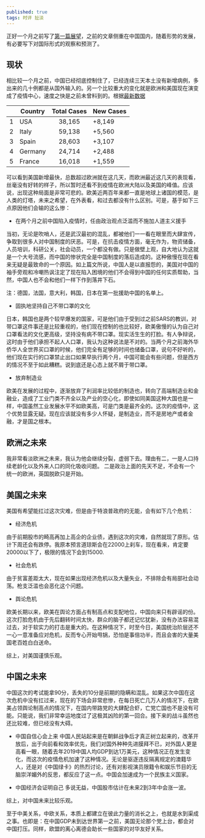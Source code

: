 ```yaml
---
published: true
tags: 时评 扯淡
---
```


正好一个月之前写了[第一篇展望](https://yuanqingfei.me/%E6%96%B0%E5%86%A0%E7%96%AB%E6%83%85%E7%9A%84%E5%8F%A6%E4%B8%80%E9%9D%A2/)，之前的文章侧重在中国国内，随着形势的发展，有必要写下对国际形式的观察和预测了。

## 现状

相比较一个月之前，中国已经彻底控制住了，已经连续三天本土没有新增病例，多出来的几十例都是从国外输入的。另一个比较重大的变化就是欧洲和美国现在演变成了疫情中心，速度之快是之前未曾料到的。根据[最新数据](https://www.worldometers.info/coronavirus/)

|   | Country | Total Cases | New Cases |
|---|---------|:-----------:|-----------|
| 1 | USA     | 38,165      | +8,149    |
| 2 | Italy   | 59,138      | +5,560    |
| 3 | Spain   | 28,603      | +3,107    |
| 4 | Germany | 24,714      | +2,488    |
| 5 | France  | 16,018      | +1,559    |

可以看到美国新增最快，总数超过欧洲就在这几天，而欧洲最近这几天的表现看，丝毫没有好转的样子，所以暂时还看不到疫情在欧洲大陆以及美国的峰值。应该说，出现这种局面是非常可悲的。欧美近两百年来都一直是地球上诸国的模范，是人类的灯塔，未来之希望，在外表看，和过去都没有什么区别。可是，基于如下三点原因他们会输的这么惨：

* 在两个月之前中国陷入疫情时，任由政治观点泛滥而不施加人道主义援手

当初，无论是吹哨人，还是武汉最初的混乱，都被他们一一看在眼里而大肆宣传，争取到很多人对中国制度的厌恶。可是，在抗击疫情方面，毫无作为，物资储备，人员培训，科研公关，社会动员，一个都没有做。只是做壁上观，自大地认为这就是一个大号流感，而中国的惨状完全是中国制度的落后造成的。这种傲慢在现在看来无疑是最致命的一个原因。如上篇文所说，中国人是以直报怨的，美国对中国的袖手旁观和冷嘲热讽注定了现在陷入困境的他们不会得到中国的任何实质帮助，当然，中国人也不会和他们一样下作到落井下石。

注：德国，法国，意大利，韩国，日本在第一批援助中国的名单上。

* 固执地坚持自己不带口罩的文化

日本，韩国也是两个较早爆发的国家，可是他们由于受到过之前SARS的教训，对带口罩这件事还是比较重视的，他们现在控制的也比较好，欧美傲慢的认为自己对口罩看法的文化更高级，坚持没有病不带口罩。现实活生生的打脸。有人争辩说，这时由于他们承担不起人人口罩，我认为这种说法是不对的。当两个月之前海外华侨华人全世界买口罩的时候，他们完全有足够的时间也储备口罩，说句不好听的，他们现在实行的口罩禁止出口如果早执行两个月，中国可能会有些问题，但是西方的情况不至于如此糟糕。说到底还是心态上就不屑于带口罩。

* 放弃制造业

欧美在发展的过程中，逐渐放弃了利润率比较低的制造也，转向了高端制造业和金融业，造成了工业门类不齐全以及产业的空心化，即使如同美国这种大国也是一样，中国虽然工业发展水平不如欧美高，可是门类是最齐全的。这次的疫情中，这个优势显露无疑。现在应该就没有多少人怀疑，是制造业，而不是房地产或者金融，才是国之根本。

## 欧洲之未来

我非常看淡欧洲之未来，我认为他会继续分裂，虚弱下去。理由有二，一是人口持续老龄化以及外来人口的同化吸收问题。 二是政治上面的先天不足，不会有一个统一的欧洲，英国脱欧只是开始。 

## 美国之未来

美国有希望能扛过这次灾难，但是由于特浪普政府的无能，会有如下几个危机： 

* 经济危机

由于前期股市的畸高再加上高企的企业债，遇到这次的灾难，自然就现了原形。估计下周还会有跌停。我原本预言道琼斯会在22000上刹车，现在看来，肯定要20000以下了，极限的情况下会到15000.

* 社会危机

由于贫富差距太大，现在如果出现经济危机以及大量失业，不排除会有局部社会动荡。枪支泛滥也会恶化这个问题。

* 舆论危机

欧美长期以来，欧美在舆论方面占有制高点和支配地位，中国向来只有辟谣的份。这次打脸危机由于先后翻转时间太快，群众的脑子都还记忆犹新，没有办法容易混过去，对于软实力的打击是重大的。在这种情况下，时至今日，美国统治阶层还不一心一意准备应对危机，反而专心开始甩锅，恐怕是事倍功半，而且会害的大量美国老百姓白白送命。

综上，对美国谨慎乐观。

## 中国之未来

中国这次的考试能拿90分，丢失的10分是前期的隐瞒和混乱。如果这次中国在这次危机中没有扛过来，现在的下场会非常悲惨，在每日死亡几万人的情况下，在欧美占领舆论制高点的情况下，在国内带路党的大肆配合虾，亡党亡国也不是没有可能。只能说，我们非常幸运地度过了这极其凶险的第一回合。接下来的战斗虽然也还比较难，但已经没有大碍。

* 中国自信心会上来
中国人民站起来是在朝鲜战争后才真正树立起来的，改革开放后，出于向前看和效率优先，我们对国外种种先进膜拜不已，对外国人更是高看一眼，随着去年2019中国人均GDP到达1万美元，这种情况正在发生变化，而这次的疫情危机加速了这种情况。无论是驱逐违反隔离规定的澳籍华人，还是对《中国绿卡》的热烈讨论，还有对影视演员限籍令和娱乐节目的无脑崇洋媚外的反思，都反应了这一点。中国会加速成为一个民族主义国家。

* 中国经济会证明自己
多说无益，中国股市估计在未来2到3年中会涨一波。

综上，对中国未来比较乐观。

至于中美关系，中欧关系，本质上都建立在彼此力量的消长之上，也就是水到渠成之事。也即是：在中国GDP未到达世界第一之前，美国无论那个党上台，都会对中国打压。同样，欧盟的离心离德会助长一些国家的对华友好关系。

